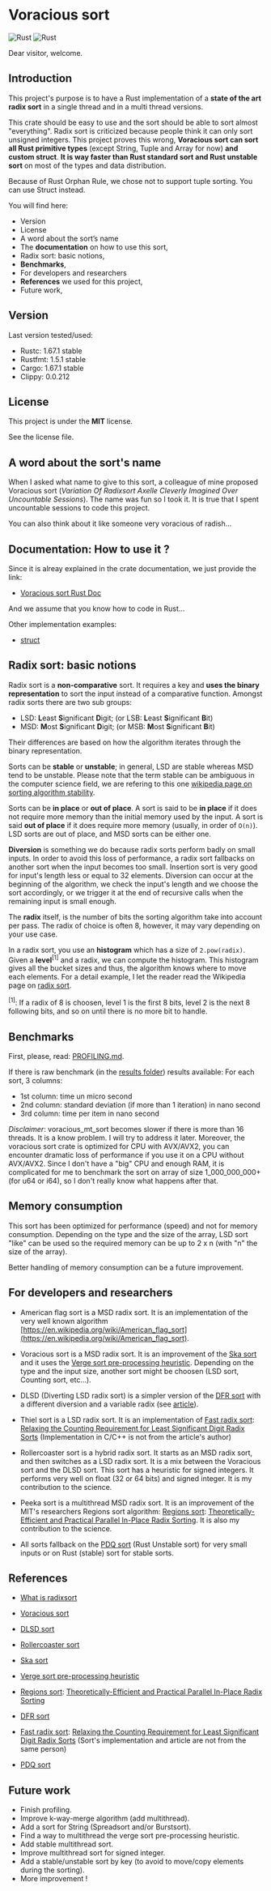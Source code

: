 # Voracious sort

![Rust](https://github.com/lakwet/voracious_sort/workflows/Rust/badge.svg)
![Rust](https://docs.rs/voracious_radix_sort/badge.svg)

Dear visitor, welcome.

## Introduction

This project's purpose is to have a Rust implementation of a **state
of the art radix sort** in a single thread and in a multi thread versions.

This crate should be easy to use and the sort should be able to sort almost
"everything". Radix sort is criticized because people think it can only sort
unsigned integers. This project proves this wrong, **Voracious sort can sort all
Rust primitive types** (except String, Tuple and Array for now) **and custom struct**.
**It is way faster than Rust standard sort and Rust unstable sort** on most of
the types and data distribution.

Because of Rust Orphan Rule, we chose not to support tuple sorting. You can use
Struct instead.

You will find here:
- Version
- License
- A word about the sort’s name
- The **documentation** on how to use this sort,
- Radix sort: basic notions,
- **Benchmarks**,
- For developers and researchers
- **References** we used for this project,
- Future work,

## Version

Last version tested/used:
- Rustc: 1.67.1 stable
- Rustfmt: 1.5.1 stable
- Cargo: 1.67.1 stable
- Clippy: 0.0.212

## License

This project is under the **MIT** license.

See the license file.

## A word about the sort's name

When I asked what name to give to this sort, a colleague of mine proposed
Voracious sort (_Variation Of Radixsort Axelle Cleverly Imagined Over Uncountable
Sessions_). The name was fun so I took it. It is true that I spent uncountable
sessions to code this project.

You can also think about it like someone very voracious of radish...

## Documentation: How to use it ?

Since it is alreay explained in the crate documentation, we just provide the link:
- [Voracious sort Rust Doc](https://docs.rs/voracious_radix_sort/)

And we assume that you know how to code in Rust...

Other implementation examples:
- [struct](https://github.com/lakwet/voracious_sort/blob/master/src/types/custom.rs)

## Radix sort: basic notions

Radix sort is a **non-comparative** sort. It requires a key and **uses the binary
representation** to sort the input instead of a comparative function. Amongst
radix sorts there are two sub groups:

- LSD: **L**east **S**ignificant **D**igit; (or LSB: **L**east **S**ignificant **B**it)
- MSD: **M**ost **S**ignificant **D**igit; (or MSB: **M**ost **S**ignificant **B**it)

Their differences are based on how the algorithm iterates through the binary
representation.

Sorts can be **stable** or **unstable**; in general, LSD are stable whereas MSD
tend to be unstable. Please note that the term stable can be ambiguous in the
computer science field, we are refering to this one [wikipedia page on sorting algorithm
stability](https://en.wikipedia.org/wiki/Sorting_algorithm#Stability).

Sorts can be **in place** or **out of place**. A sort is said to be **in place**
if it does not require more memory than the initial memory used by the input. A
sort is said **out of place** if it does require more memory (usually, in order
of `O(n)`). LSD sorts are out of place, and MSD sorts can be either one.

**Diversion** is something we do because radix sorts perform badly on small
inputs. In order to avoid this loss of performance, a radix sort fallbacks on
another sort when the input becomes too small. Insertion sort is very good for
input's length less or equal to 32 elements. Diversion can occur at the
beginning of the algorithm, we check the input's length and we choose the sort
accordingly, or we trigger it at the end of recursive calls when the remaining
input is small enough.

The **radix** itself, is the number of bits the sorting algorithm take into
account per pass. The radix of choice is often 8, however, it may vary depending
on your use case.

In a radix sort, you use an **histogram** which has a size of `2.pow(radix)`.
Given a **level**<sup>[1]</sup> and a radix, we can compute the histogram. This
histogram gives all the bucket sizes and thus, the algorithm knows where to move
each elements. For a detail example, I let the reader read the Wikipedia page on
[radix sort](https://en.wikipedia.org/wiki/Radix_sort).

<sup>[1]</sup>: If a radix of 8 is choosen, level 1 is the first 8 bits, level
2 is the next 8 following bits, and so on until there is no more bit to handle.

## Benchmarks

First, please, read: [PROFILING.md](https://github.com/lakwet/voracious_sort/blob/master/PROFILING.md).

If there is raw benchmark (in the [results folder](https://github.com/lakwet/voracious_sort/tree/master/results)) results available:
For each sort, 3 columns:
- 1st column: time un micro second
- 2nd column: standard deviation (if more than 1 iteration) in nano second
- 3rd column: time per item in nano second

*Disclaimer*: voracious_mt_sort becomes slower if there is more than 16 threads. It is a know problem.
I will try to address it later. Moreover, the voracious sort crate is optimized for CPU with AVX/AVX2,
you can encounter dramatic loss of performance if you use it on a CPU without AVX/AVX2. Since I don't
have a "big" CPU and enough RAM, it is complicated for me to benchmark the sort on array of size
1_000_000_000+ (for u64 or i64), so I don't really know what happens after that.

## Memory consumption

This sort has been optimized for performance (speed) and not for memory consumption. Depending on the
type and the size of the array, LSD sort "like" can be used so the required memory can be up to 2 x n
(with "n" the size of the array).

Better handling of memory consumption can be a future improvement.

## For developers and researchers

- American flag sort is a MSD radix sort. It is an implementation of the very well
known algorithm [https://en.wikipedia.org/wiki/American_flag_sort](https://en.wikipedia.org/wiki/American_flag_sort).

- Voracious sort is a MSD radix sort. It is an improvement of the
[Ska sort](https://probablydance.com/2016/12/27/i-wrote-a-faster-sorting-algorithm/)
and it uses the [Verge sort pre-processing heuristic](https://github.com/Morwenn/vergesort). Depending on the type and the input size, another sort might be choosen (LSD sort, Counting sort, etc...).

- DLSD (Diverting LSD radix sort) is a simpler version of the
[DFR sort](https://github.com/ramou/dfr) with a different diversion and
a variable radix (see [article](https://users.encs.concordia.ca/~sthiel/DS/SEA2015_FastRadix.pdf)).

- Thiel sort is a LSD radix sort. It is an implementation of [Fast radix sort](https://github.com/AwardOfSky/Fast-Radix-Sort): [Relaxing the Counting Requirement for Least Significant Digit Radix Sorts](https://users.encs.concordia.ca/~sthiel/DS/SEA2015_FastRadix.pdf) (Implementation in C/C++ is not from the article's author)

- Rollercoaster sort is a hybrid radix sort. It starts as an MSD radix sort, and then switches as
a LSD radix sort. It is a mix between the Voracious sort and the DLSD sort. This sort
has a heuristic for signed integers. It performs very well on float (32 or 64 bits) and
signed integer. It is my contribution to the science.

- Peeka sort is a multithread MSD radix sort. It is an improvement of the MIT's
researchers Regions sort algorithm: [Regions sort](https://github.com/omarobeya/parallel-inplace-radixsort): [Theoretically-Efficient and Practical Parallel In-Place Radix Sorting](https://people.csail.mit.edu/jshun/RegionsSort.pdf). It is also my contribution to the science.

- All sorts fallback on the [PDQ sort](https://github.com/stjepang/pdqsort) (Rust
Unstable sort) for very small inputs or on Rust (stable) sort for stable sorts.

## References

- [What is radixsort](https://axelle.me/2020/11/08/what-is-radixsort/)
- [Voracious sort](https://axelle.me/2020/11/21/voracious-sort/)
- [DLSD sort](https://axelle.me/2022/04/19/diverting-lsd-sort/)
- [Rollercoaster sort](https://axelle.me/2022/04/19/rollercoaster-sort-the-best-of-the-two-worlds/)

- [Ska sort](https://probablydance.com/2016/12/27/i-wrote-a-faster-sorting-algorithm/)
- [Verge sort pre-processing heuristic](https://github.com/Morwenn/vergesort)
- [Regions sort](https://github.com/omarobeya/parallel-inplace-radixsort): [Theoretically-Efficient and Practical Parallel In-Place Radix Sorting](https://people.csail.mit.edu/jshun/RegionsSort.pdf)
- [DFR sort](https://github.com/ramou/dfr)
- [Fast radix sort](https://github.com/AwardOfSky/Fast-Radix-Sort): [Relaxing the Counting Requirement for Least Significant Digit Radix Sorts](https://users.encs.concordia.ca/~sthiel/DS/SEA2015_FastRadix.pdf) (Sort's implementation and article are not from the same person)
- [PDQ sort](https://github.com/stjepang/pdqsort)

## Future work

- Finish profiling.
- Improve k-way-merge algorithm (add multithread).
- Add a sort for String (Spreadsort and/or Burstsort).
- Find a way to multithread the verge sort pre-processing heuristic.
- Add stable multithread sort.
- Improve multithread sort for signed integer.
- Add a stable/unstable sort by key (to avoid to move/copy elements during the sorting).
- More improvement !

